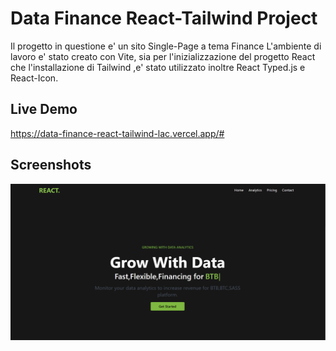 # Data Finance React-Tailwind Project

Il progetto in questione e' un sito Single-Page a tema Finance L'ambiente di lavoro e' stato creato con Vite, sia per l'inizializzazione del progetto React che l'installazione di Tailwind ,e' stato utilizzato inoltre React Typed.js e React-Icon.

## Live Demo
https://data-finance-react-tailwind-lac.vercel.app/#

## Screenshots

![App Screenshot](https://github.com/DavideBenedetti95/DataFinanceReactTailwind/blob/main/src/assets/screenshot.png)
